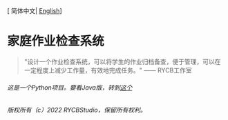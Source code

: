 \[ 简体中文|
[English][README-en.md]\]
# 家庭作业检查系统
> "设计一个作业检查系统，可以将学生的作业归档备查，便于管理，可以在一定程度上减少工作量，有效地完成任务。"  —— RYCB工作室

###### *这是一个Python项目。要看Java版，转到*[这个][this]

*版权所有（c）2022 RYCBStudio，保留所有权利。*


[this]:https://github.com/RYCBStudio/HCS
[README-en.md]:https://github.com/QYF-RYCBStudio/HCS/blob/main/README-EN.md
